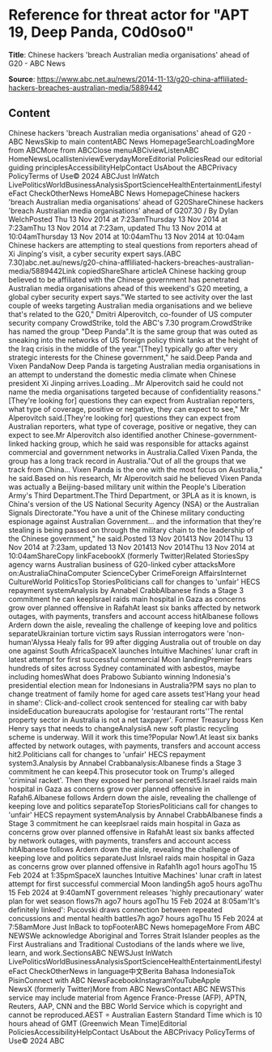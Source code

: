 # Reference for threat actor for "APT 19, Deep Panda, C0d0so0"

**Title**: Chinese hackers 'breach Australian media organisations' ahead of G20 - ABC News

**Source**: https://www.abc.net.au/news/2014-11-13/g20-china-affliliated-hackers-breaches-australian-media/5889442

## Content
Chinese hackers 'breach Australian media organisations' ahead of G20 - ABC NewsSkip to main contentABC News HomepageSearchLoadingMore from ABCMore from ABCClose menuABCiviewListenABC HomeNewsLocallisteniviewEverydayMoreEditorial PoliciesRead our editorial guiding principlesAccessibilityHelpContact UsAbout the ABCPrivacy PolicyTerms of Use© 2024 ABCJust InWatch LivePoliticsWorldBusinessAnalysisSportScienceHealthEntertainmentLifestyleFact CheckOtherNews HomeABC News HomepageChinese hackers 'breach Australian media organisations' ahead of G20ShareChinese hackers 'breach Australian media organisations' ahead of G207.30 / By Dylan WelchPosted Thu 13 Nov 2014 at 7:23amThursday 13 Nov 2014 at 7:23amThu 13 Nov 2014 at 7:23am, updated Thu 13 Nov 2014 at 10:04amThursday 13 Nov 2014 at 10:04amThu 13 Nov 2014 at 10:04am Chinese hackers are attempting to steal questions from reporters ahead of Xi Jinping's visit, a cyber security expert says.(ABC 7.30)abc.net.au/news/g20-china-affliliated-hackers-breaches-australian-media/5889442Link copiedShareShare articleA Chinese hacking group believed to be affiliated with the Chinese government has penetrated Australian media organisations ahead of this weekend's G20 meeting, a global cyber security expert says."We started to see activity over the last couple of weeks targeting Australian media organisations and we believe that's related to the G20," Dmitri Alperovitch, co-founder of US computer security company CrowdStrike, told the ABC's 7.30 program.CrowdStrike has named the group "Deep Panda".It is the same group that was outed as sneaking into the networks of US foreign policy think tanks at the height of the Iraq crisis in the middle of the year."[They] typically go after very strategic interests for the Chinese government," he said.Deep Panda and Vixen PandaNow Deep Panda is targeting Australian media organisations in an attempt to understand the domestic media climate when Chinese president Xi Jinping arrives.Loading...Mr Alperovitch said he could not name the media organisations targeted because of confidentiality reasons."[They're looking for] questions they can expect from Australian reporters, what type of coverage, positive or negative, they can expect to see," Mr Alperovitch said.[They're looking for] questions they can expect from Australian reporters, what type of coverage, positive or negative, they can expect to see.Mr Alperovitch also identified another Chinese-government-linked hacking group, which he said was responsible for attacks against commercial and government networks in Australia.Called Vixen Panda, the group has a long track record in Australia."Out of all the groups that we track from China... Vixen Panda is the one with the most focus on Australia," he said.Based on his research, Mr Alperovitch said he believed Vixen Panda was actually a Beijing-based military unit within the People's Liberation Army's Third Department.The Third Department, or 3PLA as it is known, is China's version of the US National Security Agency (NSA) or the Australian Signals Directorate."You have a unit of the Chinese military conducting espionage against Australian Government... and the information that they're stealing is being passed on through the military chain to the leadership of the Chinese government," he said.Posted 13 Nov 201413 Nov 2014Thu 13 Nov 2014 at 7:23am, updated 13 Nov 201413 Nov 2014Thu 13 Nov 2014 at 10:04amShareCopy linkFacebookX (formerly Twitter)Related StoriesSpy agency warns Australian business of G20-linked cyber attacksMore on:AustraliaChinaComputer ScienceCyber CrimeForeign AffairsInternet CultureWorld PoliticsTop StoriesPoliticians call for changes to 'unfair' HECS repayment systemAnalysis by Annabel CrabbAlbanese finds a Stage 3 commitment he can keepIsrael raids main hospital in Gaza as concerns grow over planned offensive in RafahAt least six banks affected by network outages, with payments, transfers and account access hitAlbanese follows Ardern down the aisle, revealing the challenge of keeping love and politics separateUkrainian torture victim says Russian interrogators were 'non-human'Alyssa Healy falls for 99 after digging Australia out of trouble on day one against South AfricaSpaceX launches Intuitive Machines' lunar craft in latest attempt for first successful commercial Moon landingPremier fears hundreds of sites across Sydney contaminated with asbestos, maybe including homesWhat does Prabowo Subianto winning Indonesia's presidential election mean for Indonesians in Australia?PM says no plan to change treatment of family home for aged care assets test'Hang your head in shame': Click-and-collect crook sentenced for stealing car with baby insideEducation bureaucrats apologise for 'restaurant rorts''The rental property sector in Australia is not a net taxpayer'. Former Treasury boss Ken Henry says that needs to changeAnalysisA new soft plastic recycling scheme is underway. Will it work this time?Popular Now1.At least six banks affected by network outages, with payments, transfers and account access hit2.Politicians call for changes to 'unfair' HECS repayment system3.Analysis by Annabel Crabbanalysis:Albanese finds a Stage 3 commitment he can keep4.This prosecutor took on Trump's alleged 'criminal racket'. Then they exposed her personal secret5.Israel raids main hospital in Gaza as concerns grow over planned offensive in Rafah6.Albanese follows Ardern down the aisle, revealing the challenge of keeping love and politics separateTop StoriesPoliticians call for changes to 'unfair' HECS repayment systemAnalysis by Annabel CrabbAlbanese finds a Stage 3 commitment he can keepIsrael raids main hospital in Gaza as concerns grow over planned offensive in RafahAt least six banks affected by network outages, with payments, transfers and account access hitAlbanese follows Ardern down the aisle, revealing the challenge of keeping love and politics separateJust InIsrael raids main hospital in Gaza as concerns grow over planned offensive in Rafah1h ago1 hours agoThu 15 Feb 2024 at 1:35pmSpaceX launches Intuitive Machines' lunar craft in latest attempt for first successful commercial Moon landing5h ago5 hours agoThu 15 Feb 2024 at 9:40amNT government releases 'highly precautionary' water plan for wet season flows7h ago7 hours agoThu 15 Feb 2024 at 8:05am'It's definitely linked': Pucovski draws connection between repeated concussions and mental health battles7h ago7 hours agoThu 15 Feb 2024 at 7:58amMore Just InBack to topFooterABC News homepageMore From ABC NEWSWe acknowledge Aboriginal and Torres Strait Islander peoples as the First Australians and Traditional Custodians of the lands where we live, learn, and work.SectionsABC NEWSJust InWatch LivePoliticsWorldBusinessAnalysisSportScienceHealthEntertainmentLifestyleFact CheckOtherNews in language中文Berita Bahasa IndonesiaTok PisinConnect with ABC NewsFacebookInstagramYouTubeApple NewsX (formerly Twitter)More from ABC NewsContact ABC NEWSThis service may include material from Agence France-Presse (AFP), APTN, Reuters, AAP, CNN and the BBC World Service which is copyright and cannot be reproduced.AEST = Australian Eastern Standard Time which is 10 hours ahead of GMT (Greenwich Mean Time)Editorial PoliciesAccessibilityHelpContact UsAbout the ABCPrivacy PolicyTerms of Use© 2024 ABC